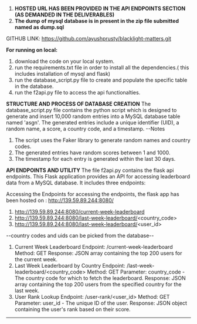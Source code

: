 1. **HOSTED URL HAS BEEN PROVIDED IN THE API ENDPOINTS SECTION (AS DEMANDED IN THE DELIVERABLES)**
2. **The dump of mysql database is in present in the zip file submitted named as dump.sql**

GITHUB LINK: https://github.com/ayushprusty/blacklight-matters.git

**For running on local:**
1. download the code on your local system.
2. run the requirements.txt file in order to install all the dependencies.( this includes installation of mysql and flask)
3. run the database_script.py file to create and populate the specific table in the database.
4. run the f2api.py file to access the api functionalties.

**STRUCTURE AND PROCESS OF DATABASE CREATION**
The database_script.py file contains the python script which is designed to generate and insert 10,000 random entries into a MySQL database table named 'asgn'. 
The generated entries include a unique identifier (UID), a random name, a score, a country code, and a timestamp.
--Notes
  1. The script uses the Faker library to generate random names and country codes.
  2. The generated entries have random scores between 1 and 1000.
  3. The timestamp for each entry is generated within the last 30 days.

**API ENDPOINTS AND UTILITY**
The file f2api.py contains the flask api endpoints.
This Flask application provides an API for accessing leaderboard data from a MySQL database. It includes three endpoints:

Accessing the Endpoints
for accessing the endpoints, the flask app has been hosted on : http://139.59.89.244:8080/
 1. http://139.59.89.244:8080/current-week-leaderboard
 2. http://139.59.89.244:8080/last-week-leaderboard/<country_code>
 3. http://139.59.89.244:8080/last-week-leaderboard/<user_id>


--country codes and uids can be picked from the database--

1. Current Week Leaderboard
  Endpoint: /current-week-leaderboard
  Method: GET
  Response: JSON array containing the top 200 users for the current week.
2. Last Week Leaderboard by Country
  Endpoint: /last-week-leaderboard/<country_code>
  Method: GET
  Parameter: country_code - The country code for which to fetch the leaderboard.
  Response: JSON array containing the top 200 users from the specified country for the last week.
3. User Rank Lookup
  Endpoint: /user-rank/<user_id>
  Method: GET
  Parameter: user_id - The unique ID of the user.
  Response: JSON object containing the user's rank based on their score.
-----------------------------------------------------------------------------------------------------------------------------------------------------------------------------------------------------------------------
